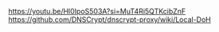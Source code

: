 
https://youtu.be/Hl0IpoS503A?si=MuT4Ri5QTKcibZnF
https://github.com/DNSCrypt/dnscrypt-proxy/wiki/Local-DoH
